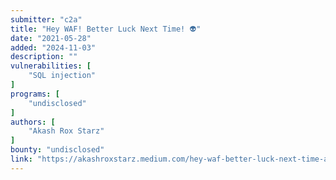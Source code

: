 ```yaml
---
submitter: "c2a"
title: "Hey WAF! Better Luck Next Time! 👽"
date: "2021-05-28"
added: "2024-11-03"
description: ""
vulnerabilities: [
    "SQL injection"
]
programs: [
    "undisclosed"
]
authors: [
    "Akash Rox Starz"
]
bounty: "undisclosed"
link: "https://akashroxstarz.medium.com/hey-waf-better-luck-next-time-a1df7f444863"
---
```




